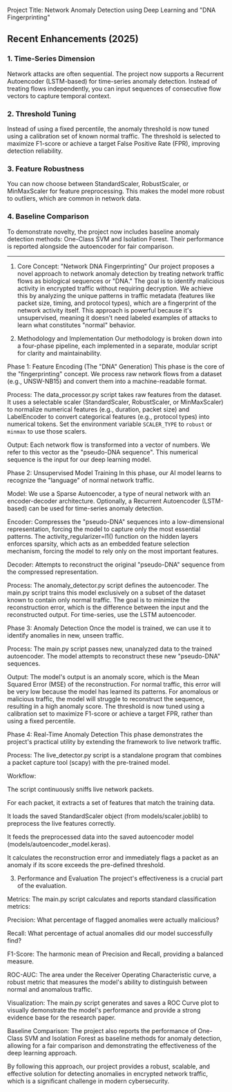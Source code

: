 Project Title: Network Anomaly Detection using Deep Learning and "DNA Fingerprinting"

## Recent Enhancements (2025)

### 1. Time-Series Dimension
Network attacks are often sequential. The project now supports a Recurrent Autoencoder (LSTM-based) for time-series anomaly detection. Instead of treating flows independently, you can input sequences of consecutive flow vectors to capture temporal context.

### 2. Threshold Tuning
Instead of using a fixed percentile, the anomaly threshold is now tuned using a calibration set of known normal traffic. The threshold is selected to maximize F1-score or achieve a target False Positive Rate (FPR), improving detection reliability.

### 3. Feature Robustness
You can now choose between StandardScaler, RobustScaler, or MinMaxScaler for feature preprocessing. This makes the model more robust to outliers, which are common in network data.

### 4. Baseline Comparison
To demonstrate novelty, the project now includes baseline anomaly detection methods: One-Class SVM and Isolation Forest. Their performance is reported alongside the autoencoder for fair comparison.

---
1. Core Concept: "Network DNA Fingerprinting"
Our project proposes a novel approach to network anomaly detection by treating network traffic flows as biological sequences or "DNA." The goal is to identify malicious activity in encrypted traffic without requiring decryption. We achieve this by analyzing the unique patterns in traffic metadata (features like packet size, timing, and protocol types), which are a fingerprint of the network activity itself. This approach is powerful because it's unsupervised, meaning it doesn't need labeled examples of attacks to learn what constitutes "normal" behavior.

2. Methodology and Implementation
Our methodology is broken down into a four-phase pipeline, each implemented in a separate, modular script for clarity and maintainability.

Phase 1: Feature Encoding (The "DNA" Generation)
This phase is the core of the "fingerprinting" concept. We process raw network flows from a dataset (e.g., UNSW-NB15) and convert them into a machine-readable format.

Process: The data_processor.py script takes raw features from the dataset. It uses a selectable scaler (StandardScaler, RobustScaler, or MinMaxScaler) to normalize numerical features (e.g., duration, packet size) and LabelEncoder to convert categorical features (e.g., protocol types) into numerical tokens. Set the environment variable `SCALER_TYPE` to `robust` or `minmax` to use those scalers.

Output: Each network flow is transformed into a vector of numbers. We refer to this vector as the "pseudo-DNA sequence". This numerical sequence is the input for our deep learning model.

Phase 2: Unsupervised Model Training
In this phase, our AI model learns to recognize the "language" of normal network traffic.

Model: We use a Sparse Autoencoder, a type of neural network with an encoder-decoder architecture. Optionally, a Recurrent Autoencoder (LSTM-based) can be used for time-series anomaly detection.

Encoder: Compresses the "pseudo-DNA" sequences into a low-dimensional representation, forcing the model to capture only the most essential patterns. The activity_regularizer=l1() function on the hidden layers enforces sparsity, which acts as an embedded feature selection mechanism, forcing the model to rely only on the most important features.

Decoder: Attempts to reconstruct the original "pseudo-DNA" sequence from the compressed representation.

Process: The anomaly_detector.py script defines the autoencoder. The main.py script trains this model exclusively on a subset of the dataset known to contain only normal traffic. The goal is to minimize the reconstruction error, which is the difference between the input and the reconstructed output. For time-series, use the LSTM autoencoder.

Phase 3: Anomaly Detection
Once the model is trained, we can use it to identify anomalies in new, unseen traffic.

Process: The main.py script passes new, unanalyzed data to the trained autoencoder. The model attempts to reconstruct these new "pseudo-DNA" sequences.

Output: The model's output is an anomaly score, which is the Mean Squared Error (MSE) of the reconstruction. For normal traffic, this error will be very low because the model has learned its patterns. For anomalous or malicious traffic, the model will struggle to reconstruct the sequence, resulting in a high anomaly score. The threshold is now tuned using a calibration set to maximize F1-score or achieve a target FPR, rather than using a fixed percentile.

Phase 4: Real-Time Anomaly Detection
This phase demonstrates the project's practical utility by extending the framework to live network traffic.

Process: The live_detector.py script is a standalone program that combines a packet capture tool (scapy) with the pre-trained model.

Workflow:

The script continuously sniffs live network packets.

For each packet, it extracts a set of features that match the training data.

It loads the saved StandardScaler object (from models/scaler.joblib) to preprocess the live features correctly.

It feeds the preprocessed data into the saved autoencoder model (models/autoencoder_model.keras).

It calculates the reconstruction error and immediately flags a packet as an anomaly if its score exceeds the pre-defined threshold.

3. Performance and Evaluation
The project's effectiveness is a crucial part of the evaluation.

Metrics: The main.py script calculates and reports standard classification metrics:

Precision: What percentage of flagged anomalies were actually malicious?

Recall: What percentage of actual anomalies did our model successfully find?

F1-Score: The harmonic mean of Precision and Recall, providing a balanced measure.

ROC-AUC: The area under the Receiver Operating Characteristic curve, a robust metric that measures the model's ability to distinguish between normal and anomalous traffic.

Visualization: The main.py script generates and saves a ROC Curve plot to visually demonstrate the model's performance and provide a strong evidence base for the research paper.

Baseline Comparison: The project also reports the performance of One-Class SVM and Isolation Forest as baseline methods for anomaly detection, allowing for a fair comparison and demonstrating the effectiveness of the deep learning approach.

By following this approach, our project provides a robust, scalable, and effective solution for detecting anomalies in encrypted network traffic, which is a significant challenge in modern cybersecurity.
